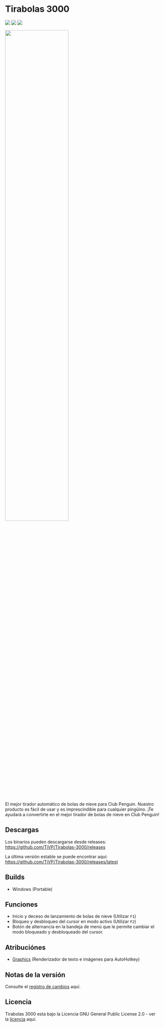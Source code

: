 <!-- Google -->
<meta itemprop="name" content="Tirabolas 3000" />
<meta itemprop="description" content="¿Como Tirar Muchas Bolas de Nieve en Club Penguin?" />
<meta itemprop="image" content="https://github.com/TiVP/Tirabolas-3000" />

# Tirabolas 3000
[![](https://badgen.net/github/release/TiVP/Tirabolas-3000?label=Última+publicación)][releases]
[![](https://badgen.net/github/assets-dl//TiVP/Tirabolas-3000?label=Descargas+de+la+última+versión)][latestreleases]
[![](https://badgen.net/github/license/TiVP/Tirabolas-3000?label=Licencia)][license]

<img height="auto" width="64%" src="https://repository-images.githubusercontent.com/579599369/ba0f40ba-2430-4981-80b9-d8eedc0fb44a">

El mejor tirador automático de bolas de nieve para Club Penguin. Nuestro producto es fácil de usar y es imprescindible para cualquier pingüino. ¡Te ayudará a convertirte en el mejor tirador de bolas de nieve en Club Penguin!

## Descargas
Los binarios pueden descargarse desde releases: https://github.com/TiVP/Tirabolas-3000/releases

La última versión estable se puede encontrar aquí: https://github.com/TiVP/Tirabolas-3000/releases/latest

## Builds
* Windows (Portable)

## Funciones
* Inicio y deceso de lanzamiento de bolas de nieve (Utilizar `F1`)
* Bloqueo y desbloqueo del cursor en modo activo (Utilizar `F2`)
* Botón de alternancia en la bandeja de menú que le permite cambiar el modo bloqueado y desbloqueado del cursor.

## Atribuciónes
* [Graphics](https://github.com/iseahound/Graphics) (Renderizador de texto e imágenes para AutoHotkey)

## Notas de la versión
Consulte el [registro de cambios](https://github.com/TiVP/Tirabolas-3000/blob/main/CHANGELOG.md) aquí.

## Licencia
Tirabolas 3000 esta bajo la Licencia GNU General Public License 2.0 - ver la [licencia](https://github.com/TiVP/Tirabolas-3000/blob/main/LICENSE) aquí.

[//]: # (LINKS)
[releases]: https://github.com/TiVP/Tirabolas-3000/releases
[latestreleases]: https://github.com/TiVP/Tirabolas-3000/releases/latest
[license]:https://github.com/TiVP/Tirabolas-3000/blob/main/LICENSE
